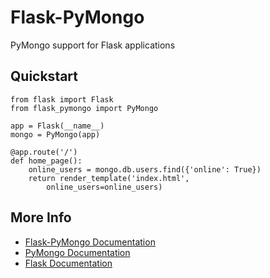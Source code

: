 # Flask-PyMongo

PyMongo support for Flask applications

## Quickstart

    from flask import Flask
    from flask_pymongo import PyMongo

    app = Flask(__name__)
    mongo = PyMongo(app)

    @app.route('/')
    def home_page():
        online_users = mongo.db.users.find({'online': True})
        return render_template('index.html',
            online_users=online_users)

## More Info

* [Flask-PyMongo Documentation](http://flask-pymongo.readthedocs.org/)
* [PyMongo Documentation](http://api.mongodb.org/python/current/)
* [Flask Documentation](http://flask.pocoo.org/docs/)
